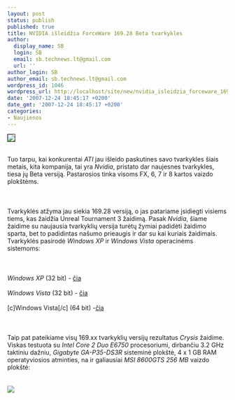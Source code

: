 ```yaml
---
layout: post
status: publish
published: true
title: NVIDIA išleidžia ForceWare 169.28 Beta tvarkykles
author:
  display_name: SB
  login: SB
  email: sb.technews.lt@gmail.com
  url: ''
author_login: SB
author_email: sb.technews.lt@gmail.com
wordpress_id: 1046
wordpress_url: http://localhost/site/new/nvidia_isleidzia_forceware_16928_beta_tvarkykles/
date: '2007-12-24 18:45:17 +0200'
date_gmt: '2007-12-24 18:45:17 +0200'
categories:
- Naujienos
---
```

<div class="imgright"><img src="http://tbn0.google.com/images?q=tbn:0LDAQM7eq0x0YM:http://www.tweakers.net/ext/i.dsp/1080050441.jpg" border="1"></div>
<p><br>Tuo tarpu, kai konkurentai <i>ATI</i> jau išleido paskutines savo tvarkykles šiais metais, kita kompanija, tai yra <i>Nvidia</i>, pristato dar naujesnes tvarkykles, tiesa jų Beta versiją. Pastarosios tinka visoms FX, 6, 7 ir 8 kartos vaizdo plokštėms.<br />
<br><br />
<br>Tvarkyklės atžyma jau siekia 169.28 versiją, o jas patariame įsidiegti visiems tiems, kas žaidžia Unreal Tournament 3 žaidimą. Pasak <i>Nvidia</i>, šiame žaidime su naujausia tvarkyklių versija turėtų žymiai padidėti žaidimo sparta, bet to padidintas našumo prieaugis ir dar su kai kuriais žaidimais. Tvarkyklės pasirodė <i>Windows XP</i> ir <i>Windows Vista</i> operacinėms sistemoms:<br />
<br><br />
<br><i>Windows XP</i> (32 bit) - <a class="ns" href="http://download.nvidia.com/downloads/nZone/drivers/NVIDIADisplayWin2KXP_169.28Eng.exe">čia</a><br />
<br><i>Windows Vista</i> (32 bit) - <a class="ns" href="http://download.nvidia.com/downloads/nZone/drivers/NVIDIADisplayWinVista_169.28Eng.exe">čia</a><br />
<br>[c]Windows Vista[/c] (64 bit) -<a class="ns" href="http://download.nvidia.com/downloads/nZone/drivers/NVIDIADisplayWinVista64_169.28Eng.exe">čia</a><br />
<br><br />
<br>Taip pat pateikiame visų 169.xx tvarkyklių versijų rezultatus <i>Crysis</i> žaidime. Viskas testuota su <i>Intel Core 2 Duo E6750</i> procesoriumi, dirbančiu 3.2 GHz taktiniu dažniu, <i>Gigabyte GA-P35-DS3R</i> sisteminė plokštė, 4 x 1 GB RAM operatyviosios atminties, na ir galiausiai <i>MSI 8600GTS 256 MB</i> vaizdo plokštė:<br />
<br><br><img src="http://xs122.xs.to/xs122/07510/dsiirv8s.png"><br><br />
<br></p>
